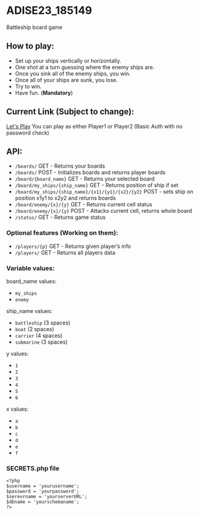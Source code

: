 # ADISE23_185149

Battleship board game


## How to play:

 - Set up your ships vertically or horizontally.
 - One shot at a turn guessing where the enemy ships are.
 - Once you sink all of the enemy ships, you win.
 - Once all of your ships are sunk, you lose.
 - Try to win.
 - Have fun. (**Mandatory**)




## Current Link (Subject to change): 

[Let's Play](https://users.iee.ihu.gr/~it185149/adise/DEV/Battleship/index.php)
You can play as either Player1 or Player2 (Basic Auth with no password check)

## API: 

- ```/boards/``` GET 	- Returns your boards
- ```/boards/``` POST 	- Initializes boards and returns player boards
- ```/board/{board_name}``` GET 	- Returns your selected board
- ```/board/my_ships/{ship_name}``` GET 	- Returns position of ship if set
- ```/board/my_ships/{ship_name}/{x1}/{y1}/{x2}/{y2}``` POST 	- sets ship on position x1y1 to x2y2 and returns boards
- ```/board/enemy/{x}/{y}``` GET 	- Returns current cell status
- ```/board/enemy/{x}/{y}``` POST 	- Attacks current cell, returns whole board
- ```/status/``` GET 	- Returns game status


### Optional features (Working on them):

- ```/players/{p}```	GET		- Returns given player’s info
- ```/players/``` GET		- Returns all players data


### Variable values:

board_name values:
- ```my_ships```
- ```enemy```

ship_name values:
- ```battleship``` (3 spaces)
- ```boat``` (2 spaces)
- ```carrier``` (4 spaces)
- ```submarine``` (3 spaces)

y values:
- ```1```
- ```2```
- ```3```
- ```4```
- ```5```
- ```6```

x values:
- ```a```
- ```b```
- ```c```
- ```d```
- ```e```
- ```f```

### SECRETS.php file

```
<?php
$username = 'yourusername';
$password = 'yourpassword';
$serevrname = 'yourserverURL';
$dbname = 'yourschemaname';
?>
```
